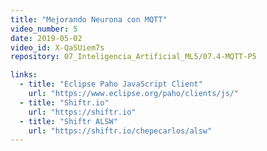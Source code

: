 ```yaml
---
title: "Mejorando Neurona con MQTT"
video_number: 5
date: 2019-05-02
video_id: X-QaSUiem7s
repository: 07_Inteligencia_Artificial_ML5/07.4-MQTT-P5

links:
  - title: "Eclipse Paho JavaScript Client"
    url: "https://www.eclipse.org/paho/clients/js/"
  - title: "Shiftr.io"
    url: "https://shiftr.io"
  - title: "Shiftr ALSW"
    url: "https://shiftr.io/chepecarlos/alsw"
---
```

